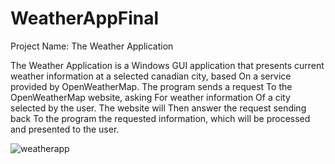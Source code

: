 # WeatherAppFinal
Project Name: The Weather Application

The Weather Application is a Windows GUI application that presents current weather information at a
selected canadian city, based On a service provided by OpenWeatherMap.
The program sends a request To the OpenWeatherMap website, asking For weather information Of a
city selected by the user. The website will Then answer the request sending back To the program the
requested information, which will be processed and presented to the user.


![weatherapp](https://user-images.githubusercontent.com/27699259/49125568-7e1e6880-f28e-11e8-8ada-398565a22684.png)

